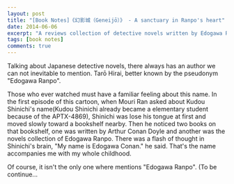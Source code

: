 ```yaml
---
layout: post
title: "[Book Notes]《幻影城（Geneijō）》 - A sanctuary in Ranpo's heart"
date: 2014-06-06
excerpt: "A reviews collection of detective novels written by Edogawa Ranpo."
tags: [book notes]
comments: true
---
```


Talking about Japanese detective novels, there always has an author we can not inevitable to mention. Tarō Hirai, better known by the pseudonym "Edogawa Ranpo".

Those who ever watched <Detective Conan> must have a familiar feeling about this name. In the first episode of this cartoon, when Mouri Ran asked about Kudou Shinichi's name(Kudou Shinichi already became a elementary student because of the APTX-4869), Shinichi was lose his tongue at first and moved slowly toward a bookshelf nearby. Then he noticed two books on that bookshelf, one was <Adventure of Sherlock Holmes> written by Arthur Conan Doyle and another was the novels collection of Edogawa Ranpo. There was a flash of thought in Shinichi's brain, "My name is Edogawa Conan." he said. That's the name accompanies me with my whole childhood. 

Of course, it isn't the only one where mentions "Edogawa Ranpo". (To be continue...

